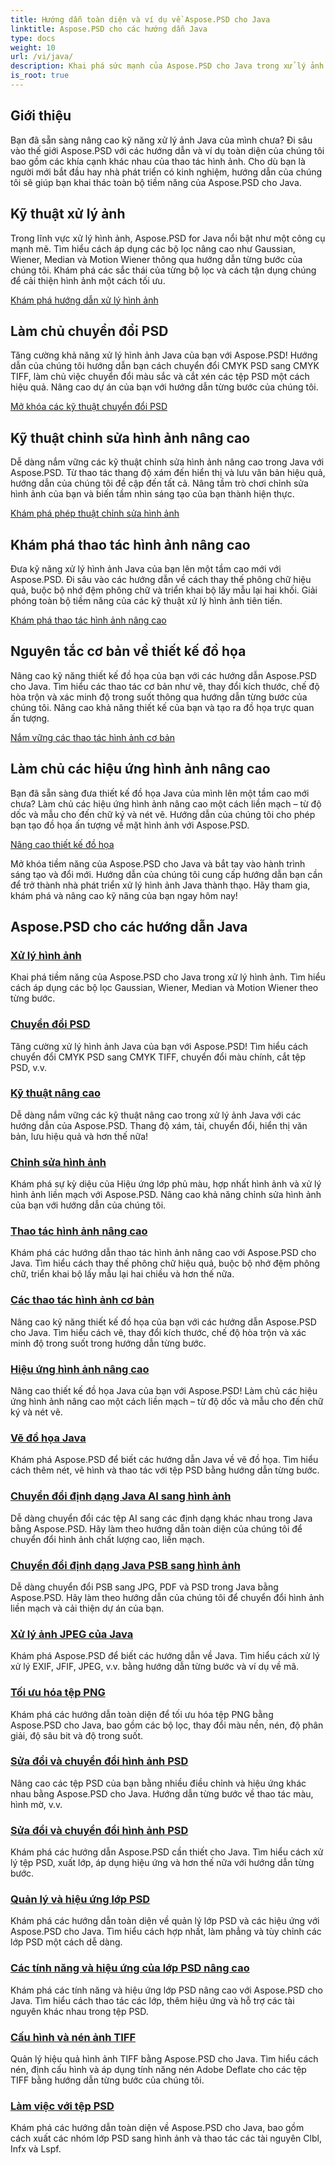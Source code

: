 ```yaml
---
title: Hướng dẫn toàn diện và ví dụ về Aspose.PSD cho Java
linktitle: Aspose.PSD cho các hướng dẫn Java
type: docs
weight: 10
url: /vi/java/
description: Khai phá sức mạnh của Aspose.PSD cho Java trong xử lý ảnh! Các bộ lọc chính như Gaussian, Wiener, Median và Motion Wiener với hướng dẫn từng bước.
is_root: true
---
```


## Giới thiệu

Bạn đã sẵn sàng nâng cao kỹ năng xử lý ảnh Java của mình chưa? Đi sâu vào thế giới Aspose.PSD với các hướng dẫn và ví dụ toàn diện của chúng tôi bao gồm các khía cạnh khác nhau của thao tác hình ảnh. Cho dù bạn là người mới bắt đầu hay nhà phát triển có kinh nghiệm, hướng dẫn của chúng tôi sẽ giúp bạn khai thác toàn bộ tiềm năng của Aspose.PSD cho Java.

## Kỹ thuật xử lý ảnh

Trong lĩnh vực xử lý hình ảnh, Aspose.PSD for Java nổi bật như một công cụ mạnh mẽ. Tìm hiểu cách áp dụng các bộ lọc nâng cao như Gaussian, Wiener, Median và Motion Wiener thông qua hướng dẫn từng bước của chúng tôi. Khám phá các sắc thái của từng bộ lọc và cách tận dụng chúng để cải thiện hình ảnh một cách tối ưu.

[Khám phá hướng dẫn xử lý hình ảnh](./image-processing/)

## Làm chủ chuyển đổi PSD

Tăng cường khả năng xử lý hình ảnh Java của bạn với Aspose.PSD! Hướng dẫn của chúng tôi hướng dẫn bạn cách chuyển đổi CMYK PSD sang CMYK TIFF, làm chủ việc chuyển đổi màu sắc và cắt xén các tệp PSD một cách hiệu quả. Nâng cao dự án của bạn với hướng dẫn từng bước của chúng tôi.

[Mở khóa các kỹ thuật chuyển đổi PSD](./psd-conversion/)

## Kỹ thuật chỉnh sửa hình ảnh nâng cao

Dễ dàng nắm vững các kỹ thuật chỉnh sửa hình ảnh nâng cao trong Java với Aspose.PSD. Từ thao tác thang độ xám đến hiển thị và lưu văn bản hiệu quả, hướng dẫn của chúng tôi đề cập đến tất cả. Nâng tầm trò chơi chỉnh sửa hình ảnh của bạn và biến tầm nhìn sáng tạo của bạn thành hiện thực.

[Khám phá phép thuật chỉnh sửa hình ảnh](./image-editing/)

## Khám phá thao tác hình ảnh nâng cao

Đưa kỹ năng xử lý hình ảnh Java của bạn lên một tầm cao mới với Aspose.PSD. Đi sâu vào các hướng dẫn về cách thay thế phông chữ hiệu quả, buộc bộ nhớ đệm phông chữ và triển khai bộ lấy mẫu lại hai khối. Giải phóng toàn bộ tiềm năng của các kỹ thuật xử lý hình ảnh tiên tiến.

[Khám phá thao tác hình ảnh nâng cao](./advanced-image-manipulation/)

## Nguyên tắc cơ bản về thiết kế đồ họa

Nâng cao kỹ năng thiết kế đồ họa của bạn với các hướng dẫn Aspose.PSD cho Java. Tìm hiểu các thao tác cơ bản như vẽ, thay đổi kích thước, chế độ hòa trộn và xác minh độ trong suốt thông qua hướng dẫn từng bước của chúng tôi. Nâng cao khả năng thiết kế của bạn và tạo ra đồ họa trực quan ấn tượng.

[Nắm vững các thao tác hình ảnh cơ bản](./basic-image-operations/)

## Làm chủ các hiệu ứng hình ảnh nâng cao

Bạn đã sẵn sàng đưa thiết kế đồ họa Java của mình lên một tầm cao mới chưa? Làm chủ các hiệu ứng hình ảnh nâng cao một cách liền mạch – từ độ dốc và mẫu cho đến chữ ký và nét vẽ. Hướng dẫn của chúng tôi cho phép bạn tạo đồ họa ấn tượng về mặt hình ảnh với Aspose.PSD.

[Nâng cao thiết kế đồ họa](./advanced-image-effects/)

Mở khóa tiềm năng của Aspose.PSD cho Java và bắt tay vào hành trình sáng tạo và đổi mới. Hướng dẫn của chúng tôi cung cấp hướng dẫn bạn cần để trở thành nhà phát triển xử lý hình ảnh Java thành thạo. Hãy tham gia, khám phá và nâng cao kỹ năng của bạn ngay hôm nay!
## Aspose.PSD cho các hướng dẫn Java
### [Xử lý hình ảnh](./image-processing/)
Khai phá tiềm năng của Aspose.PSD cho Java trong xử lý hình ảnh. Tìm hiểu cách áp dụng các bộ lọc Gaussian, Wiener, Median và Motion Wiener theo từng bước.
### [Chuyển đổi PSD](./psd-conversion/)
Tăng cường xử lý hình ảnh Java của bạn với Aspose.PSD! Tìm hiểu cách chuyển đổi CMYK PSD sang CMYK TIFF, chuyển đổi màu chính, cắt tệp PSD, v.v. 
### [Kỹ thuật nâng cao](./advanced-techniques/)
Dễ dàng nắm vững các kỹ thuật nâng cao trong xử lý ảnh Java với các hướng dẫn của Aspose.PSD. Thang độ xám, tải, chuyển đổi, hiển thị văn bản, lưu hiệu quả và hơn thế nữa!
### [Chỉnh sửa hình ảnh](./image-editing/)
Khám phá sự kỳ diệu của Hiệu ứng lớp phủ màu, hợp nhất hình ảnh và xử lý hình ảnh liền mạch với Aspose.PSD. Nâng cao khả năng chỉnh sửa hình ảnh của bạn với hướng dẫn của chúng tôi.
### [Thao tác hình ảnh nâng cao](./advanced-image-manipulation/)
Khám phá các hướng dẫn thao tác hình ảnh nâng cao với Aspose.PSD cho Java. Tìm hiểu cách thay thế phông chữ hiệu quả, buộc bộ nhớ đệm phông chữ, triển khai bộ lấy mẫu lại hai chiều và hơn thế nữa.
### [Các thao tác hình ảnh cơ bản](./basic-image-operations/)
Nâng cao kỹ năng thiết kế đồ họa của bạn với các hướng dẫn Aspose.PSD cho Java. Tìm hiểu cách vẽ, thay đổi kích thước, chế độ hòa trộn và xác minh độ trong suốt trong hướng dẫn từng bước.
### [Hiệu ứng hình ảnh nâng cao](./advanced-image-effects/)
Nâng cao thiết kế đồ họa Java của bạn với Aspose.PSD! Làm chủ các hiệu ứng hình ảnh nâng cao một cách liền mạch – từ độ dốc và mẫu cho đến chữ ký và nét vẽ.
### [Vẽ đồ họa Java](./java-graphics-drawing/)
Khám phá Aspose.PSD để biết các hướng dẫn Java về vẽ đồ họa. Tìm hiểu cách thêm nét, vẽ hình và thao tác với tệp PSD bằng hướng dẫn từng bước.
### [Chuyển đổi định dạng Java AI sang hình ảnh](./java-ai-to-image-format-conversion/)
Dễ dàng chuyển đổi các tệp AI sang các định dạng khác nhau trong Java bằng Aspose.PSD. Hãy làm theo hướng dẫn toàn diện của chúng tôi để chuyển đổi hình ảnh chất lượng cao, liền mạch.
### [Chuyển đổi định dạng Java PSB sang hình ảnh](./java-psb-to-image-format-conversion/)
Dễ dàng chuyển đổi PSB sang JPG, PDF và PSD trong Java bằng Aspose.PSD. Hãy làm theo hướng dẫn của chúng tôi để chuyển đổi hình ảnh liền mạch và cải thiện dự án của bạn.
### [Xử lý ảnh JPEG của Java](./java-jpeg-image-processing/)
Khám phá Aspose.PSD để biết các hướng dẫn về Java. Tìm hiểu cách xử lý xử lý EXIF, JFIF, JPEG, v.v. bằng hướng dẫn từng bước và ví dụ về mã.
### [Tối ưu hóa tệp PNG](./optimizing-png-files/)
Khám phá các hướng dẫn toàn diện để tối ưu hóa tệp PNG bằng Aspose.PSD cho Java, bao gồm các bộ lọc, thay đổi màu nền, nén, độ phân giải, độ sâu bit và độ trong suốt.
### [Sửa đổi và chuyển đổi hình ảnh PSD](./modifying-converting-psd-images/)
Nâng cao các tệp PSD của bạn bằng nhiều điều chỉnh và hiệu ứng khác nhau bằng Aspose.PSD cho Java. Hướng dẫn từng bước về thao tác màu, hình mờ, v.v.
### [Sửa đổi và chuyển đổi hình ảnh PSD](./psd-image-modification-conversion/)
Khám phá các hướng dẫn Aspose.PSD cần thiết cho Java. Tìm hiểu cách xử lý tệp PSD, xuất lớp, áp dụng hiệu ứng và hơn thế nữa với hướng dẫn từng bước.
### [Quản lý và hiệu ứng lớp PSD](./psd-layer-management-effects/)
Khám phá các hướng dẫn toàn diện về quản lý lớp PSD và các hiệu ứng với Aspose.PSD cho Java. Tìm hiểu cách hợp nhất, làm phẳng và tùy chỉnh các lớp PSD một cách dễ dàng.
### [Các tính năng và hiệu ứng của lớp PSD nâng cao](./advanced-psd-layer-features-effects/)
Khám phá các tính năng và hiệu ứng lớp PSD nâng cao với Aspose.PSD cho Java. Tìm hiểu cách thao tác các lớp, thêm hiệu ứng và hỗ trợ các tài nguyên khác nhau trong tệp PSD.
### [Cấu hình và nén ảnh TIFF](./tiff-image-compression-configuration/)
Quản lý hiệu quả hình ảnh TIFF bằng Aspose.PSD cho Java. Tìm hiểu cách nén, định cấu hình và áp dụng tính năng nén Adobe Deflate cho các tệp TIFF bằng hướng dẫn từng bước của chúng tôi.
### [Làm việc với tệp PSD](./working-with-psd-files/)
Khám phá các hướng dẫn toàn diện về Aspose.PSD cho Java, bao gồm cách xuất các nhóm lớp PSD sang hình ảnh và thao tác các tài nguyên Clbl, Infx và Lspf.